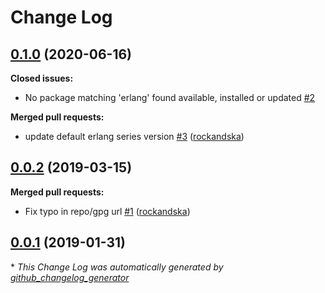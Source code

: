 # Change Log

## [0.1.0](https://github.com/rockandska/ansible-role-erlang/tree/0.1.0) (2020-06-16)
**Closed issues:**

- No package matching 'erlang' found available, installed or updated [\#2](https://github.com/rockandska/ansible-role-erlang/issues/2)

**Merged pull requests:**

- update default erlang series version [\#3](https://github.com/rockandska/ansible-role-erlang/pull/3) ([rockandska](https://github.com/rockandska))

## [0.0.2](https://github.com/rockandska/ansible-role-erlang/tree/0.0.2) (2019-03-15)
**Merged pull requests:**

- Fix typo in repo/gpg url [\#1](https://github.com/rockandska/ansible-role-erlang/pull/1) ([rockandska](https://github.com/rockandska))

## [0.0.1](https://github.com/rockandska/ansible-role-erlang/tree/0.0.1) (2019-01-31)


\* *This Change Log was automatically generated by [github_changelog_generator](https://github.com/skywinder/Github-Changelog-Generator)*